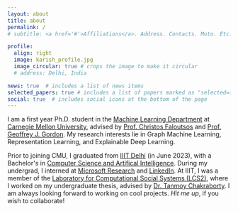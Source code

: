 ```yaml
---
layout: about
title: about
permalink: /
# subtitle: <a href='#'>Affiliations</a>. Address. Contacts. Moto. Etc.

profile:
  align: right
  image: karish_profile.jpg
  image_circular: true # crops the image to make it circular
  # address: Delhi, India

news: true  # includes a list of news items
selected_papers: true # includes a list of papers marked as "selected={true}"
social: true  # includes social icons at the bottom of the page
---
```


I am a first year Ph.D. student in the [Machine Learning Department](https://www.ml.cmu.edu) at [Carnegie Mellon University](https://www.cmu.edu), advised by [Prof. Christos Faloutsos](http://www.cs.cmu.edu/~christos/) and [Prof. Geoffrey J. Gordon](http://www.cs.cmu.edu/~ggordon/). My research interests lie in Graph Machine Learning, Representation Learning, and Explainable Deep Learning.


Prior to joining CMU, I graduated from [IIIT Delhi](https://www.iiitd.ac.in/) (in June 2023), with a Bachelor's in [Computer Science and Artifical Intelligence](https://www.iiitd.ac.in/academics/btech/csai). During my undergrad, I interned at [Microsoft Research](https://www.microsoft.com/en-us/research/lab/microsoft-research-india/) and [LinkedIn](https://www.linkedin.com). At IIIT, I was a member of the [Laboratory for Computational Social Systems (LCS2)](https://www.lcs2.in/), where I worked on my undergraduate thesis, advised by [Dr. Tanmoy Chakraborty](https://www.tanmoychak.com/). I am always looking forward to working on cool projects. *Hit me up*, if you wish to collaborate!
